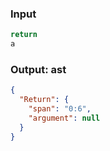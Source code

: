 ### Input
```js
return
a
```

### Output: ast
```json
{
  "Return": {
    "span": "0:6",
    "argument": null
  }
}
```
